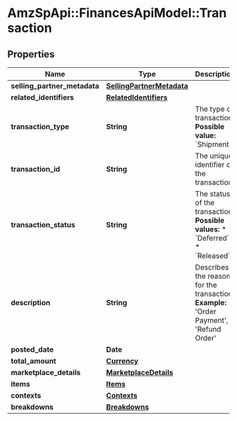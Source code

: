 # AmzSpApi::FinancesApiModel::Transaction

## Properties
Name | Type | Description | Notes
------------ | ------------- | ------------- | -------------
**selling_partner_metadata** | [**SellingPartnerMetadata**](SellingPartnerMetadata.md) |  | [optional] 
**related_identifiers** | [**RelatedIdentifiers**](RelatedIdentifiers.md) |  | [optional] 
**transaction_type** | **String** | The type of transaction.  **Possible value:** &#x60;Shipment&#x60; | [optional] 
**transaction_id** | **String** | The unique identifier of the transaction. | [optional] 
**transaction_status** | **String** | The status of the transaction.   **Possible values:**  * &#x60;Deferred&#x60; * &#x60;Released&#x60; | [optional] 
**description** | **String** | Describes the reasons for the transaction.  **Example:** &#x27;Order Payment&#x27;, &#x27;Refund Order&#x27; | [optional] 
**posted_date** | **Date** |  | [optional] 
**total_amount** | [**Currency**](Currency.md) |  | [optional] 
**marketplace_details** | [**MarketplaceDetails**](MarketplaceDetails.md) |  | [optional] 
**items** | [**Items**](Items.md) |  | [optional] 
**contexts** | [**Contexts**](Contexts.md) |  | [optional] 
**breakdowns** | [**Breakdowns**](Breakdowns.md) |  | [optional] 

